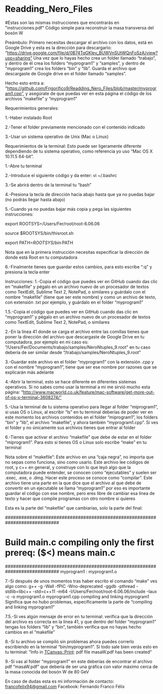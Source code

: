 # Readding_Nero_Files
#Estas son las mismas instrucciones que encontrarás en "instrucciones.pdf"
Código simple para reconstruir la masa transversa del bosón W

Preámbulo:
Primero necesitas descargar el archivo con los datos, está en Google Drive y esta es la dirección para descargarlo: “https://drive.google.com/file/d/0B74TqGKley_BUWVnSUtWQnFoSzA/view?usp=sharing”
Una vez que lo hayas hecho crea un folder llamado “trabajo”, y dentro de él crea los folders “myprogram1” y “samples”, y dentro de “myprogram1” crea los folders “bin” y “lib”.
Guarda el archivo que descargaste de Google drive en el folder llamado “samples”.

Hecho esto entra a:
“https://github.com/Frigorifico9/Readding_Nero_Files/blob/master/myprogram1.cpp”, 
y asegúrate de que puedas ver en esta página el código de los archivos “makefile” y “myprogram1”

Requerimientos generales:

1.-Haber instalado Root

2.-Tener el folder previamente mencionado con el contenido indicado

3.-Usar un sistema operativo de Unix (Mac o Linux)

Requerimientos de la terminal:
Esto puede ser ligeramente diferente dependiendo de tu sistema operativo, como referencia yo uso “Mac OS X 10.11.5 64-bit”.

1.-Abre tu terminal

2.-Introduce el siguiente código y da enter: vi ~/.bashrc

3.-Se abrirá dentro de la terminal tu “bash”

4.-Presiona la tecla de dirección hacia abajo hasta que ya no puedas bajar (no podrás llegar hasta abajo)

5.-Cuando ya no puedas bajar más copia y pega las siguientes instrucciones:

export ROOTSYS=/Users/Fer/root/root-6.06.06

source $ROOTSYS/bin/thisroot.sh

export PATH=$ROOTSYS/bin:$PATH

Nota que en la primera instrucción necesitas especificar la dirección de donde está Root en tu computadora

6.-Finalmente tienes que guardar estos cambios, para esto escribe “:q” y presiona la tecla enter


Instrucciones:
1.-Copia el código que puedes ver en GitHub cuando das clic en “makefile” y pégalo en un archivo nuevo de un procesador de textos como TextEdit, Sublime Text 2, NotePad, o similares y guárdalo con el nombre “makefile” (tiene que ser este nombre) y como un archivo de texto, con extensión .txt por ejemplo, y guárdalo en el folder “myprogram1”

1.5.-Copia el código que puedes ver en GitHub cuando das clic en “myprogram1” y pégalo en un archivo nuevo de un procesador de textos como TextEdit, Sublime Text 2, NotePad, o similares

2.-En la línea 41 donde se carga el archivo entre las comillas tienes que poner la dirección del archivo que descargaste de Google Drive en tu computadora, por ejemplo en mi caso es: “/Users/Fer/Documents/trabajo/samples/NeroNtuples_9.root”
en tu caso debería de ser similar desde “/trabajo/samples/NeroNtuples_9.root”

3.-Guardar este archivo en el folder “myprogram1” con la extensión .cpp y con el nombre “myprogram1”, tiene que ser ese nombre por razones que se explicarán más adelante

4.-Abrir la terminal, esto se hace diferente en diferentes sistemas operativos. Si no sabes como usar la terminal a mi me sirvió mucho esta página: “http://www.macworld.co.uk/feature/mac-software/get-more-out-of-os-x-terminal-3608274/”

5.-Usa la terminal de tu sistema operativo para llegar al folder “miprogram1”, si usas OS o Linux, al escribir “ls” en tu terminal deberías de poder ver en este momento los archivos contenidos en el folder “miprogram1”, los folders “bin” y “lib”, el archivo “makefile”, y ahora también “myprogram1.cpp”. 
Si ves el folder y no únicamente sus archivos tienes que entrar al folder

6.-Tienes que activar el archivo “makefile” que debe de estar en el folder “miprogram1”. Para esto si tienes OS o Linux solo escribe “make” en tu terminal 

Nota sobre el “makefile”:
Este archivo en una “caja negra”, no importa que no sepas como funciona, sino como usarlo.
Este archivo lee códigos de root, y c++ en general, y construye con lo que leyó algo que la computadora puede entender, se conocen como “ejecutables” y suelen ser .exec, .exe, o .dmg.
Hacer este proceso se conoce como “compilar”.
Este archivo tiene una parte en la que dice que el archivo al que debe de convertir en un ejecutable se llama “myprogram1” por eso es importante guardar el código con ese nombre, pero eres libre de cambiar esa línea de texto y hacer que compile programas con otro nombre si quieres

Esta es la parte del “makefile” que cambiarías, solo la parte del final:

############################################################################
# Build main.c compiling only the first prereq: ($<) means main.c
############################################################################
myprogram1 : myprogram1.o

7.-Si después de unos momentos tras haber escrito el comando “make” ves algo como:
g++ -g -Wall -fPIC -Wno-deprecated -ggdb -pthread -stdlib=libc++ -std=c++11 -m64 -I/Users/Fer/root/root-6.06.06/include -Iaux   -c -o myprogram1.o myprogram1.cpp
compiling and linking myprogram1
Significa que no hubo problemas, específicamente la parte de “compiling and linking myprogram1”

7.5.-Si ves algún mensaje de error en tu terminal: verifica que la dirección del archivo es correcta en la línea 41, y que dentro del folder “myprogram1” tengas los folders “lib” y “bin”, también verifica que no hayas hecho cambios en el “makefile”

8.-Si tu archivo se compiló sin problemas ahora puedes correrlo escribiendo en la terminal “bin/myprogram1”.
Si todo sale bien verás esto en tu terminal: “Info in <TCanvas::Print>: pdf file masaW.pdf has been created”

9.-Si vas al folder “myprogram1” en este deberías de encontrar el archivo pdf “masaW.pdf” que debería de ser una gráfica con valor máximo cerca de la masa conocida del bosón W de 80 GeV



En caso de dudas esta es mi información de contacto:
francofelix94@gmail.com
Facebook: Fernando Franco Félix


